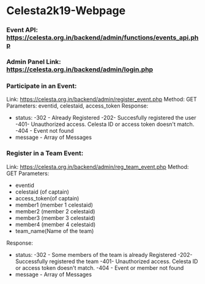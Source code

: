 
# Celesta2k19-Webpage

  

### Event API: https://celesta.org.in/backend/admin/functions/events_api.php
### Admin Panel Link: https://celesta.org.in/backend/admin/login.php

### Participate in an Event:
Link: https://celesta.org.in/backend/admin/register_event.php
Method: GET
Parameters: eventid, celestaid, access_token
Response:
* status:
-302 - Already Registered
-202- Succesfully registered the user
-401- Unauthorized access. Celesta ID or access token doesn't match.
-404 - Event not found
* message - Array of Messages

### Register in a Team Event:

Link: https://celesta.org.in/backend/admin/reg_team_event.php
Method: GET
Parameters:
* eventid
* celestaid (of captain)
* access_token(of captain)
* member1 (member 1 celestaid)
* member2 (member 2 celestaid)
* member3 (member 3 celestaid)
* member4 (member 4 celestaid)
* team_name(Name of the team)

Response:

* status:
-302 - Some members of the team is already Registered
-202- Successfully registered the team
-401- Unauthorized access. Celesta ID or access token doesn't match.
-404 - Event or member not found
* message - Array of Messages
